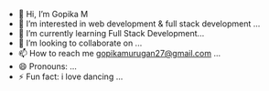 - 👋 Hi, I’m Gopika M
- 👀 I’m interested in web development & full stack development ...
- 🌱 I’m currently learning Full Stack Development...
- 💞️ I’m looking to collaborate on ...
- 📫 How to reach me gopikamurugan27@gmail.com  ...
- 😄 Pronouns: ...
- ⚡ Fun fact: i love dancing  ...

<!---
Gopika21-M/Gopika21-M is a ✨ special ✨ repository because its `README.md` (this file) appears on your GitHub profile.
You can click the Preview link to take a look at your changes.
--->

